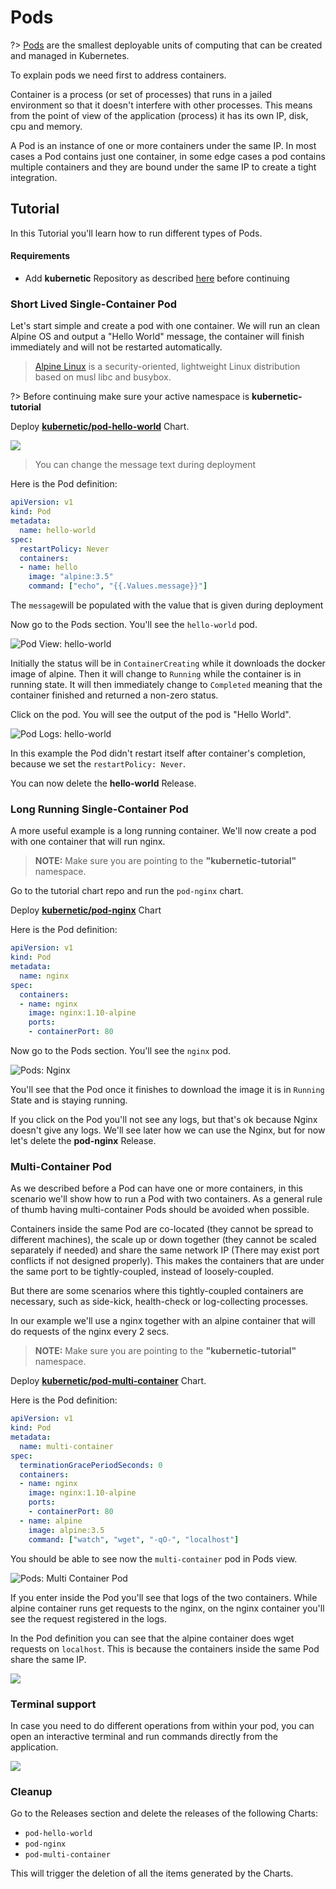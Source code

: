 # Pods

?> [Pods](https://kubernetes.io/docs/concepts/workloads/pods/pod/) are the smallest deployable units of computing that can be created and managed in Kubernetes.

To explain pods we need first to address containers.

Container is a process (or set of processes) that runs in a jailed environment so that it doesn't interfere with other processes. This means from the point of view of the application \(process\) it has its own IP, disk, cpu and memory.

A Pod is an instance of one or more containers under the same IP. In most cases a Pod contains just one container, in some edge cases a pod contains multiple containers and they are bound under the same IP to create a tight integration.

## Tutorial

In this Tutorial you'll learn how to run different types of Pods.

#### Requirements

* Add **kubernetic** Repository as described [here](https://docs.kubernetic.com/settings/repositories#adding-repository) before continuing

### Short Lived Single-Container Pod

Let's start simple and create a pod with one container. We will run an clean Alpine OS and output a "Hello World" message, the container will finish immediately and will not be restarted automatically.

> [Alpine Linux](https://alpinelinux.org/) is a security-oriented, lightweight Linux distribution based on musl libc and busybox.

?> Before continuing make sure your active namespace is **kubernetic-tutorial**

Deploy [**kubernetic/pod-hello-world**](https://github.com/harbur/kubernetic-charts/tree/master/charts/pod-hello-world) Chart.

![](../images/pod-hello-world.png)

> You can change the message text during deployment

Here is the Pod definition:

```yaml
apiVersion: v1
kind: Pod
metadata:
  name: hello-world
spec:
  restartPolicy: Never
  containers:
  - name: hello
    image: "alpine:3.5"
    command: ["echo", "{{.Values.message}}"]
```

The `message`will be populated with the value that is given during deployment

Now go to the Pods section. You'll see the `hello-world` pod.

![Pod View: hello-world](../images/hello-world-pod-view.png)

Initially the status will be in `ContainerCreating` while it downloads the docker image of alpine. Then it will change to `Running` while the container is in running state. It will then immediately change to `Completed` meaning that the container finished and returned a non-zero status.

Click on the pod. You will see the output of the pod is "Hello World".

![Pod Logs: hello-world](../images/hello-world-pod-logs.png)

In this example the Pod didn't restart itself after container's completion, because we set the `restartPolicy: Never`.

You can now delete the **hello-world** Release.

### Long Running Single-Container Pod

A more useful example is a long running container. We'll now create a pod with one container that will run nginx.

> **NOTE:** Make sure you are pointing to the **"kubernetic-tutorial"** namespace.

Go to the tutorial chart repo and run the `pod-nginx` chart.

Deploy [**kubernetic/pod-nginx**](https://github.com/harbur/kubernetic-charts/tree/master/charts/pod-nginx) Chart

Here is the Pod definition:

```yaml
apiVersion: v1
kind: Pod
metadata:
  name: nginx
spec:
  containers:
  - name: nginx
    image: nginx:1.10-alpine
    ports:
    - containerPort: 80
```

Now go to the Pods section. You'll see the `nginx` pod.

![Pods: Nginx](../images/pod-nginx.png)

You'll see that the Pod once it finishes to download the image it is in `Running` State and is staying running.

If you click on the Pod you'll not see any logs, but that's ok because Nginx doesn't give any logs. We'll see later how we can use the Nginx, but for now let's delete the **pod-nginx** Release.

### Multi-Container Pod

As we described before a Pod can have one or more containers, in this scenario we'll show how to run a Pod with two containers. As a general rule of thumb having multi-container Pods should be avoided when possible.

Containers inside the same Pod are co-located (they cannot be spread to different machines), the scale up or down together (they cannot be scaled separately if needed) and share the same network IP (There may exist port conflicts if not designed properly). This makes the containers that are under the same port to be tightly-coupled, instead of loosely-coupled.

But there are some scenarios where this tightly-coupled containers are necessary, such as side-kick, health-check or log-collecting processes.

In our example we'll use a nginx together with an alpine container that will do requests of the nginx every 2 secs.

> **NOTE:** Make sure you are pointing to the **"kubernetic-tutorial"** namespace.

Deploy [**kubernetic/pod-multi-container**](https://github.com/harbur/kubernetic-charts/tree/master/charts/pod-multi-container) Chart.

Here is the Pod definition:

```yaml
apiVersion: v1
kind: Pod
metadata:
  name: multi-container
spec:
  terminationGracePeriodSeconds: 0
  containers:
  - name: nginx
    image: nginx:1.10-alpine
    ports:
    - containerPort: 80
  - name: alpine
    image: alpine:3.5
    command: ["watch", "wget", "-qO-", "localhost"]
```

You should be able to see now the `multi-container` pod in Pods view.

![Pods: Multi Container Pod](../images/pod-multi-container.png)

If you enter inside the Pod you'll see that logs of the two containers. While alpine container runs get requests to the nginx, on the nginx container you'll see the request registered in the logs.

In the Pod definition you can see that the alpine container does wget requests on `localhost`. This is because the containers inside the same Pod share the same IP.

![](../images/pod-multi-container-logs.png)

### Terminal support

In case you need to do different operations from within your pod, you can open an interactive terminal and run commands directly from the application.

![](../images/terminal.png)

### Cleanup

Go to the Releases section and delete the releases of the following Charts:

* `pod-hello-world`
* `pod-nginx`
* `pod-multi-container`

This will trigger the deletion of all the items generated by the Charts.

